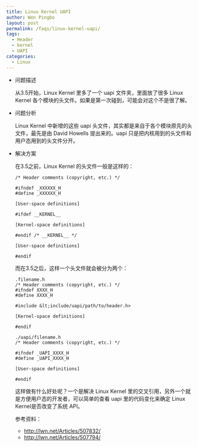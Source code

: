 ```yaml
---
title: Linux Kernel UAPI
author: Wen Pingbo
layout: post
permalink: /faqs/linux-kernel-uapi/
tags:
  - Header
  - kernel
  - UAPI
categories:
  - Linux
---
```

  * 问题描述

    从3.5开始，Linux Kernel 里多了一个 uapi 文件夹，里面放了很多 Linux Kernel 各个模块的头文件。如果是第一次碰到，可能会对这个不是很了解。

  * 问题分析

    Linux Kernel 中新增的这些 uapi 头文件，其实都是来自于各个模块原先的头文件，最先是由 David Howells 提出来的。uapi 只是把内核用到的头文件和用户态用到的头文件分开。

  * 解决方案

    在3.5之前，Linux Kernel 的头文件一般是这样的：

        /* Header comments (copyright, etc.) */
        
        #ifndef _XXXXXX_H
        #define _XXXXXX_H
        
        [User-space definitions]
        
        #ifdef __KERNEL__
        
        [Kernel-space definitions]
        
        #endif /* __KERNEL__ */
        
        [User-space definitions]
        
        #endif


    而在3.5之后，这样一个头文件就会被分为两个：

        .filename.h
        /* Header comments (copyright, etc.) */
        #ifndef XXXX_H
        #define XXXX_H
        
        #include &lt;include/uapi/path/to/header.h>
        
        [Kernel-space definitions]
        
        #endif
        
        ./uapi/filename.h
        /* Header comments (copyright, etc.) */
        
        #ifndef _UAPI_XXXX_H
        #define _UAPI_XXXX_H
        
        [User-space definitions]
        
        #endif


    这样做有什么好处呢？一个是解决 Linux Kernel 里的交叉引用，另外一个就是方便用户态的开发者，可以简单的查看 uapi 里的代码变化来确定 Linux Kernel是否改变了系统 API。

    参考资料：

      * http://lwn.net/Articles/507832/
      * http://lwn.net/Articles/507794/

